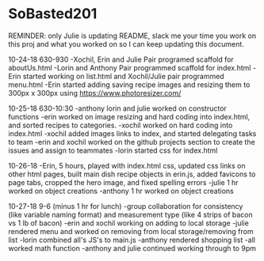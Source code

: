 # SoBasted201

REMINDER: only Julie is updating README, slack me your time you work on this proj and what you worked on so I can keep updating this document.

10-24-18 630-930
  -Xochil, Erin and Julie Pair programed scaffold for aboutUs.html
  -Lorin and Anthony Pair programmed scaffold for index.html
  -Erin started working on list.html and Xochil/Julie pair programmed menu.html
  -Erin started adding saving recipe images and resizing them to 300px x 300px using https://www.photoresizer.com/ 

10-25-18 630-10:30
  -anthony lorin and julie worked on constructor functions
  -erin worked on image resizing and hard coding into index.html, and sorted recipes to categories.
  -xochil worked on hard coding into index.html
  -xochil added images links to index, and started delegating tasks to team
  -erin and xochil worked on the github projects section to create the issues and assign to teammates
  -lorin started css for index.html
  
10-26-18
  -Erin, 5 hours, played with index.html css, updated css links on other html pages, built main dish recipe objects in erin.js, added favicons to page tabs, cropped the hero image, and fixed spelling errors 
  -julie 1 hr worked on object creations
  -anthony 1 hr worked on object creations

10-27-18 9-6 (minus 1 hr for lunch)
  -group collaboration for consistency (like variable naming format) and measurement type (like 4 strips of bacon vs 1 lb of bacon)
  -erin and xochil working on adding to local storage
  -julie rendered menu and worked on removing from local storage/removing from list
  -lorin combined all's JS's to main.js
  -anthony rendered shopping list
  -all worked math function
  -anthony and julie continued working through to 9pm
  